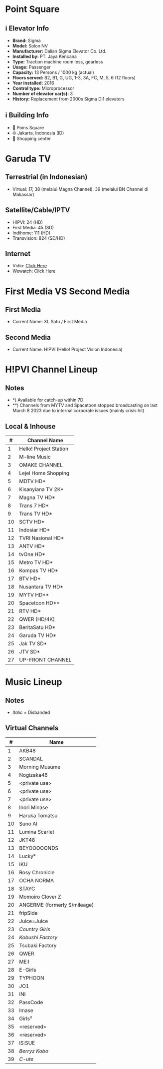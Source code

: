 # Point Square
## ℹ️ Elevator Info
* **Brand:** Sigma
* **Model:** Solon NV
* **Manufacturer:** Dalian Sigma Elevator Co. Ltd.
* **Installed by:** PT. Jaya Kencana
* **Type:** Traction machine room less, gearless
* **Usage:** Passenger
* **Capacity:** 13 Persons / 1000 kg (actual)
* **Floors served:** B2, B1, G, UG, 1-3, 3A, FC, M, 5, 6 (12 floors)
* **Year installed:** 2016
* **Control type:** Microprocessor
* **Number of elevator car(s):** 3
* **History:** Replacement from 2000s Sigma Di1 elevators
## ℹ️ Building Info
* 📍 Poins Square
* 🌐 Jakarta, Indonesia (ID)
* 🏢 Shopping center
# Garuda TV
## Terrestrial (in Indonesian)
* Virtual: 17, 38 (melalui Magna Channel), 39 (melalui BN Channel di Makassar)
## Satellite/Cable/IPTV
* H\!PVI: 24 (HD)
* First Media: 45 (SD)
* Indihome: 111 (HD)
* Transvision: 824 (SD/HD)
## Internet
* Vidio: [Click Here](https://www.vidio.com/live/18162-garuda-tv)
* Wewatch: Click Here
# First Media VS Second Media
## First Media
* Current Name: XL Satu / First Media
## Second Media
* Current Name: H\!PVI (Hello\! Project Vision Indonesia)
# H\!PVI Channel Lineup
## Notes
* \*\) Available for catch-up within 7D
* \*\*\) Channels from MYTV and Spacetoon stopped broadcasting on last March 8 2023 due to internal corporate issues \(mainly crisis hit\)
## Local & Inhouse
\# | Channel Name
-- | --
1 | Hello! Project Station
2 | M-line Music
3 | OMAKE CHANNEL
4 | Lejel Home Shopping
5 | MDTV HD\*
6 | Kisanyiana TV 2K\*
7 | Magna TV HD\*
8 | Trans 7 HD\*
9 | Trans TV HD\*
10 | SCTV HD\*
11 | Indosiar HD\*
12 | TVRI Nasional HD\*
13 | ANTV HD\*
14 | tvOne HD\*
15 | Metro TV HD\*
16 | Kompas TV HD\*
17 | BTV HD\*
18 | Nusantara TV HD\*
19 | MYTV HD\*\*
20 | Spacetoon HD\*\*
21 | RTV HD\*
22 | QWER (HD\/4K)
23 | BeritaSatu HD\*
24 | Garuda TV HD\*
25 | Jak TV SD\*
26 | JTV SD\*
27 | UP-FRONT CHANNEL
# Music Lineup
## Notes
* _Italic_ = Disbanded
## Virtual Channels
\# | Name
-- | --
1 | AKB48
2 | SCANDAL
3 | Morning Musume
4 | Nogizaka46
5 | \<private use\>
6 | \<private use\>
7 | \<private use\>
8 | Inori Minase
9 | Haruka Tomatsu
10 | Suno AI
11 | Lumina Scarlet
12 | JKT48
13 | BEYOOOOONDS
14 | Lucky²
15 | IKU
16 | Rosy Chronicle
17 | OCHA NORMA
18 | STAYC
19 | Momoiro Clover Z
20 | ANGERME (formerly S\/mileage)
21 | fripSide
22 | Juice=Juice
23 | _Country Girls_
24 | _Kobushi Factory_
25 | Tsubaki Factory
26 | QWER
27 | ME:I
28 | E-Girls
29 | TYPHOON
30 | JO1
31 | INI
32 | PassCode
33 | Imase
34 | Girls²
35 | \<reserved\>
36 | \<reserved\>
37 | IS:SUE
38 | _Berryz Kobo_
39 | _C-ute_
